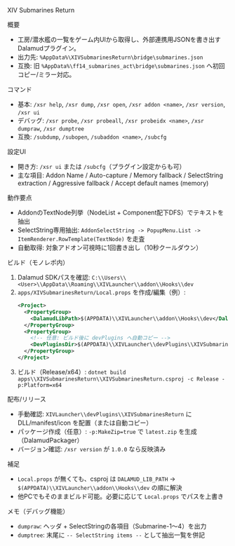 XIV Submarines Return

概要
- 工房/潜水艦の一覧をゲーム内UIから取得し、外部連携用JSONを書き出すDalamudプラグイン。
- 出力先: `%AppData%\XIVSubmarinesReturn\bridge\submarines.json`
- 互換: 旧 `%AppData%\ff14_submarines_act\bridge\submarines.json` へ初回コピー/ミラー対応。

コマンド
- 基本: `/xsr help`, `/xsr dump`, `/xsr open`, `/xsr addon <name>`, `/xsr version`, `/xsr ui`
- デバッグ: `/xsr probe`, `/xsr probeall`, `/xsr probeidx <name>`, `/xsr dumpraw`, `/xsr dumptree`
- 互換: `/subdump`, `/subopen`, `/subaddon <name>`, `/subcfg`

設定UI
- 開き方: `/xsr ui` または `/subcfg`（プラグイン設定からも可）
- 主な項目: Addon Name / Auto-capture / Memory fallback / SelectString extraction / Aggressive fallback / Accept default names (memory)

動作要点
- AddonのTextNode列挙（NodeList + Component配下DFS）でテキストを抽出
- SelectString専用抽出: `AddonSelectString -> PopupMenu.List -> ItemRenderer.RowTemplate(TextNode)` を走査
- 自動取得: 対象アドオン可視時に1回書き出し（10秒クールダウン）

ビルド（モノレポ内）
1) Dalamud SDKパスを確認: `C:\\Users\\<User>\\AppData\\Roaming\\XIVLauncher\\addon\\Hooks\\dev`
2) `apps/XIVSubmarinesReturn/Local.props` を作成/編集（例）:
   ```xml
   <Project>
     <PropertyGroup>
       <DalamudLibPath>$(APPDATA)\\XIVLauncher\\addon\\Hooks\\dev</DalamudLibPath>
     </PropertyGroup>
     <PropertyGroup>
       <!-- 任意: ビルド後に devPlugins へ自動コピー -->
       <DevPluginsDir>$(APPDATA)\\XIVLauncher\\devPlugins\\XIVSubmarinesReturn</DevPluginsDir>
     </PropertyGroup>
   </Project>
   ```
3) ビルド（Release/x64）:
   `dotnet build apps\\XIVSubmarinesReturn\\XIVSubmarinesReturn.csproj -c Release -p:Platform=x64`

配布/リリース
- 手動確認: `XIVLauncher\\devPlugins\\XIVSubmarinesReturn` に DLL/manifest/icon を配置（または自動コピー）
- パッケージ作成（任意）: `-p:MakeZip=true` で `latest.zip` を生成（DalamudPackager）
- バージョン確認: `/xsr version` が `1.0.0` なら反映済み

補足
- `Local.props` が無くても、csproj は `DALAMUD_LIB_PATH` → `$(APPDATA)\\XIVLauncher\\addon\\Hooks\\dev` の順に解決
- 他PCでもそのままビルド可能。必要に応じて `Local.props` でパスを上書き

メモ（デバッグ機能）
- `dumpraw`: ヘッダ + SelectStringの各項目（Submarine-1〜4）を出力
- `dumptree`: 末尾に `-- SelectString items --` として抽出一覧を併記

